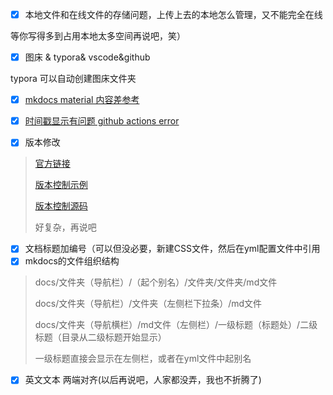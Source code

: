 - [x] 本地文件和在线文件的存储问题，上传上去的本地怎么管理，又不能完全在线

等你写得多到占用本地太多空间再说吧，笑）

- [x] 图床 & typora& vscode&github

typora 可以自动创建图床文件夹

- [x] [mkdocs material 内容差参考](https://squidfunk.github.io/mkdocs-material/reference/code-blocks/#highlighting-specific-lines-lines)
- [x] [时间戳显示有问题  github actions error](https://zhuanlan.zhihu.com/p/688321385)

- [x] 版本修改

> [官方链接](https://squidfunk.github.io/mkdocs-material/setup/setting-up-versioning/)
>
> [版本控制示例](https://mkdocs-material.github.io/example-versioning/latest/)
>
> [版本控制源码](https://github.com/mkdocs-material/example-versioning)
>
> 好复杂，再说吧

- [x] 文档标题加编号（可以但没必要，新建CSS文件，然后在yml配置文件中引用
- [x] mkdocs的文件组织结构

> docs/文件夹（导航栏）/（起个别名）/文件夹/文件夹/md文件
>
> docs/文件夹（导航栏）/文件夹（左侧栏下拉条）/md文件
>
> docs/文件夹（导航横栏）/md文件（左侧栏）/一级标题（标题处）/二级标题（目录从二级标题开始显示）
>
> 一级标题直接会显示在左侧栏，或者在yml文件中起别名

- [x] 英文文本 两端对齐(以后再说吧，人家都没弄，我也不折腾了)



